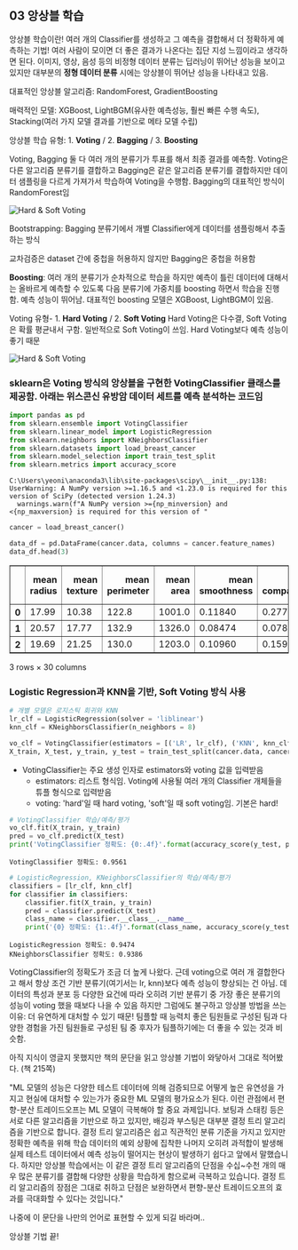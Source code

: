 ## 03 앙상블 학습

앙상블 학습이란! 여러 개의 Classifier를 생성하고 그 예측을 결합해서 더 정확하게 예측하는 기법! 여러 사람이 모이면 더 좋은 결과가 나온다는 집단 지성 느낌이라고 생각하면 된다.
이미지, 영상, 음성 등의 비정형 데이터 분류는 딥러닝이 뛰어난 성능을 보이고 있지만 대부분의 **정형 데이터 분류** 시에는 앙상블이 뛰어난 성능을 나타내고 있음.

대표적인 앙상블 알고리즘: RandomForest, GradientBoosting   

매력적인 모델: XGBoost, LightBGM(유사한 예측성능, 훨씬 빠른 수행 속도), Stacking(여러 가지 모델 결과를 기반으로 메타 모델 수립)   

앙상블 학습 유형: 1. **Voting** / 2. **Bagging** / 3. **Boosting**

Voting, Bagging 둘 다 여러 개의 분류기가 투표를 해서 최종 결과를 예측함. Voting은 다른 알고리즘 분류기를 결합하고 Bagging은 같은 알고리즘 분류기를 결합하지만 데이터 샘플링을 다르게 가져가서 학습하여 Voting을 수행함. Bagging의 대표적인 방식이 RandomForest임   

![Hard & Soft Voting](images/1.png)

Bootstrapping: Bagging 분류기에서 개별 Classifier에게 데이터를 샘플링해서 추출하는 방식

교차검증은 dataset 간에 중첩을 허용하지 않지만 Bagging은 중첩을 허용함

**Boosting**: 여러 개의 분류기가 순차적으로 학습을 하지만 예측이 틀린 데이터에 대해서는 올바르게 예측할 수 있도록 다음 분류기에 가중치를 boosting 하면서 학습을 진행함. 예측 성능이 뛰어남. 대표적인 boosting 모델은 XGBoost, LightBGM이 있음.

Voting 유형- 1. **Hard Voting** / 2. **Soft Voting**
Hard Voting은 다수결, Soft Voting은 확률 평균내서 구함. 일반적으로 Soft Voting이 쓰임. Hard Voting보다 예측 성능이 좋기 때문

![Hard & Soft Voting](images/2.png)

### sklearn은 Voting 방식의 앙상블을 구현한 VotingClassifier 클래스를 제공함. 아래는 위스콘신 유방암 데이터 세트를 예측 분석하는 코드임


```python
import pandas as pd
from sklearn.ensemble import VotingClassifier
from sklearn.linear_model import LogisticRegression
from sklearn.neighbors import KNeighborsClassifier
from sklearn.datasets import load_breast_cancer
from sklearn.model_selection import train_test_split
from sklearn.metrics import accuracy_score
```

    C:\Users\yeoni\anaconda3\lib\site-packages\scipy\__init__.py:138: UserWarning: A NumPy version >=1.16.5 and <1.23.0 is required for this version of SciPy (detected version 1.24.3)
      warnings.warn(f"A NumPy version >={np_minversion} and <{np_maxversion} is required for this version of "
    


```python
cancer = load_breast_cancer()
```


```python
data_df = pd.DataFrame(cancer.data, columns = cancer.feature_names)
data_df.head(3)
```




<div>
<style scoped>
    .dataframe tbody tr th:only-of-type {
        vertical-align: middle;
    }

    .dataframe tbody tr th {
        vertical-align: top;
    }

    .dataframe thead th {
        text-align: right;
    }
</style>
<table border="1" class="dataframe">
  <thead>
    <tr style="text-align: right;">
      <th></th>
      <th>mean radius</th>
      <th>mean texture</th>
      <th>mean perimeter</th>
      <th>mean area</th>
      <th>mean smoothness</th>
      <th>mean compactness</th>
      <th>mean concavity</th>
      <th>mean concave points</th>
      <th>mean symmetry</th>
      <th>mean fractal dimension</th>
      <th>...</th>
      <th>worst radius</th>
      <th>worst texture</th>
      <th>worst perimeter</th>
      <th>worst area</th>
      <th>worst smoothness</th>
      <th>worst compactness</th>
      <th>worst concavity</th>
      <th>worst concave points</th>
      <th>worst symmetry</th>
      <th>worst fractal dimension</th>
    </tr>
  </thead>
  <tbody>
    <tr>
      <th>0</th>
      <td>17.99</td>
      <td>10.38</td>
      <td>122.8</td>
      <td>1001.0</td>
      <td>0.11840</td>
      <td>0.27760</td>
      <td>0.3001</td>
      <td>0.14710</td>
      <td>0.2419</td>
      <td>0.07871</td>
      <td>...</td>
      <td>25.38</td>
      <td>17.33</td>
      <td>184.6</td>
      <td>2019.0</td>
      <td>0.1622</td>
      <td>0.6656</td>
      <td>0.7119</td>
      <td>0.2654</td>
      <td>0.4601</td>
      <td>0.11890</td>
    </tr>
    <tr>
      <th>1</th>
      <td>20.57</td>
      <td>17.77</td>
      <td>132.9</td>
      <td>1326.0</td>
      <td>0.08474</td>
      <td>0.07864</td>
      <td>0.0869</td>
      <td>0.07017</td>
      <td>0.1812</td>
      <td>0.05667</td>
      <td>...</td>
      <td>24.99</td>
      <td>23.41</td>
      <td>158.8</td>
      <td>1956.0</td>
      <td>0.1238</td>
      <td>0.1866</td>
      <td>0.2416</td>
      <td>0.1860</td>
      <td>0.2750</td>
      <td>0.08902</td>
    </tr>
    <tr>
      <th>2</th>
      <td>19.69</td>
      <td>21.25</td>
      <td>130.0</td>
      <td>1203.0</td>
      <td>0.10960</td>
      <td>0.15990</td>
      <td>0.1974</td>
      <td>0.12790</td>
      <td>0.2069</td>
      <td>0.05999</td>
      <td>...</td>
      <td>23.57</td>
      <td>25.53</td>
      <td>152.5</td>
      <td>1709.0</td>
      <td>0.1444</td>
      <td>0.4245</td>
      <td>0.4504</td>
      <td>0.2430</td>
      <td>0.3613</td>
      <td>0.08758</td>
    </tr>
  </tbody>
</table>
<p>3 rows × 30 columns</p>
</div>



### Logistic Regression과 KNN을 기반, Soft Voting 방식 사용


```python
# 개별 모델은 로지스틱 회귀와 KNN
lr_clf = LogisticRegression(solver = 'liblinear')
knn_clf = KNeighborsClassifier(n_neighbors = 8)

vo_clf = VotingClassifier(estimators = [('LR', lr_clf), ('KNN', knn_clf)], voting = 'soft')
X_train, X_test, y_train, y_test = train_test_split(cancer.data, cancer.target, test_size = 0.2, random_state = 156)
```

- VotingClassifier는 주요 생성 인자로 estimators와 voting 값을 입력받음
    - estimators: 리스트 형식임. Voting에 사용될 여러 개의 Classifier 개체들을 튜플 형식으로 입력받음
    - voting: 'hard'일 때 hard voting, 'soft'일 때 soft voting임. 기본은 hard!


```python
# VotingClassifier 학습/예측/평가
vo_clf.fit(X_train, y_train)
pred = vo_clf.predict(X_test)
print('VotingClassifier 정확도: {0:.4f}'.format(accuracy_score(y_test, pred)))
```

    VotingClassifier 정확도: 0.9561
    


```python
# LogisticRegression, KNeighborsClassifier의 학습/예측/평가
classifiers = [lr_clf, knn_clf]
for classifier in classifiers:
    classifier.fit(X_train, y_train)
    pred = classifier.predict(X_test)
    class_name = classifier.__class__.__name__
    print('{0} 정확도: {1:.4f}'.format(class_name, accuracy_score(y_test, pred)))
```

    LogisticRegression 정확도: 0.9474
    KNeighborsClassifier 정확도: 0.9386
    

VotingClassifier의 정확도가 조금 더 높게 나왔다. 근데 voting으로 여러 개 결합한다고 해서 항상 조건 기반 분류기(여기서는 lr, knn)보다 예측 성능이 향상되는 건 아님. 데이터의 특성과 분포 등 다양한 요건에 따라 오히려 기반 분류기 중 가장 좋은 분류기의 성능이 voting 했을 때보다 나을 수 있음
하지만 그럼에도 불구하고 앙상블 방법을 쓰는 이유: 더 유연하게 대처할 수 있기 때문! 팀플할 때 능력치 좋은 팀원들로 구성된 팀과 다양한 경험을 가진 팀원들로 구성된 팀 중 후자가 팀플하기에는 더 좋을 수 있는 것과 비슷함.

아직 지식이 영글지 못했지만 책의 문단을 읽고 앙상블 기법이 와닿아서 그대로 적어봤다. (책 215쪽)

"ML 모델의 성능은 다양한 테스트 데이터에 의해 검증되므로 어떻게 높은 유연성을 가지고 현실에 대처할 수 있는가가 중요한 ML 모델의 평가요소가 된다. 이런 관점에서 편향-분산 트레이드오프는 ML 모델이 극복해야 할 중요 과제입니다. 보팅과 스태킹 등은 서로 다른 알고리즘을 기반으로 하고 있지만, 배깅과 부스팅은 대부분 결정 트리 알고리즘을 기반으로 합니다. 결정 트리 알고리즘은 쉽고 직관적인 분류 기준을 가지고 있지만 정확한 예측을 위해 학습 데이터의 예외 상황에 집착한 나머지 오히려 과적합이 발생해 실제 테스트 데이터에서 예측 성능이 떨어지는 현상이 발생하기 쉽다고 앞에서 말했습니다. 하지만 앙상블 학습에서는 이 같은 결정 트리 알고리즘의 단점을 수십~수천 개의 매우 많은 분류기를 결합해 다양한 상황을 학습하게 함으로써 극복하고 있습니다. 결정 트리 알고리즘의 장점은 그대로 취하고 단점은 보완하면서 편향-분산 트레이드오프의 효과를 극대화할 수 있다는 것입니다."

나중에 이 문단을 나만의 언어로 표현할 수 있게 되길 바라며..

앙상블 기법 끝!
